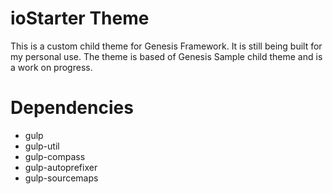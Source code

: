 # ioStarter Theme
This is a custom child theme for Genesis Framework. It is still being built for my personal use. The theme is based of Genesis Sample child theme and is a work on progress. 

# Dependencies 
- gulp
- gulp-util
- gulp-compass
- gulp-autoprefixer
- gulp-sourcemaps
